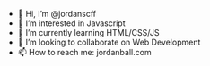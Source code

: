 - 👋 Hi, I’m @jordanscff
- 👀 I’m interested in Javascript
- 🌱 I’m currently learning HTML/CSS/JS
- 💞️ I’m looking to collaborate on Web Development
- 📫 How to reach me: jordanball.com

<!---
jordanscff/jordanscff is a ✨ special ✨ repository because its `README.md` (this file) appears on your GitHub profile.
You can click the Preview link to take a look at your changes.
--->
